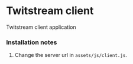Twitstream client
=================

Twitstream client application

### Installation notes
1. Change the server url in `assets/js/client.js`.
